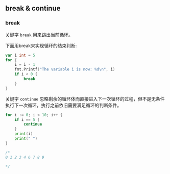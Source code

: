 ## break & continue

### break

关键字 `break` 用来跳出当前循环。

下面用break来实现循环的结束判断:

```go
var i int = 5
for {
    i = i - 1
    fmt.Printf("The variable i is now: %d\n", i)
    if i < 0 {
        break
    }
}
```

关键字 `continue` 忽略剩余的循环体而直接进入下一次循环的过程，但不是无条件执行下一次循环，执行之前依旧需要满足循环的判断条件。

```go
for i := 0; i < 10; i++ {
    if i == 5 {
        continue
    }
    print(i)
    print(" ")
}

/*
0 1 2 3 4 6 7 8 9

*/
```
